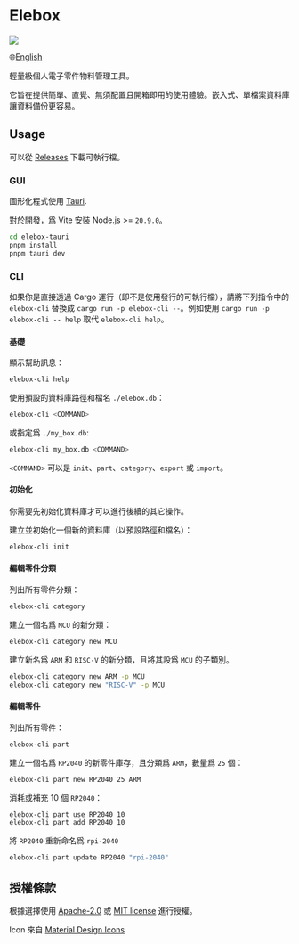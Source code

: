 # Elebox

![](https://i.imgur.com/fqdDK1d.png)

🌐[English](https://github.com/ziteh/elebox?tab=readme-ov-file#readme)

輕量級個人電子零件物料管理工具。

它旨在提供簡單、直覺、無須配置且開箱即用的使用體驗。嵌入式、單檔案資料庫讓資料備份更容易。

## Usage

可以從 [Releases](https://github.com/ziteh/elebox/releases) 下載可執行檔。

### GUI

圖形化程式使用 [Tauri](https://tauri.app/).

對於開發，爲 Vite 安裝 Node.js >= `20.9.0`。

```bash
cd elebox-tauri
pnpm install
pnpm tauri dev
```

### CLI

如果你是直接透過 Cargo 運行（即不是使用發行的可執行檔），請將下列指令中的 `elebox-cli` 替換成 `cargo run -p elebox-cli --`。例如使用 `cargo run -p elebox-cli -- help` 取代 `elebox-cli help`。

#### 基礎

顯示幫助訊息：

```bash
elebox-cli help
```

使用預設的資料庫路徑和檔名 `./elebox.db`：

```bash
elebox-cli <COMMAND>
```

或指定爲 `./my_box.db`:

```bash
elebox-cli my_box.db <COMMAND>
```

`<COMMAND>` 可以是 `init`、`part`、`category`、`export` 或 `import`。

#### 初始化

你需要先初始化資料庫才可以進行後續的其它操作。

建立並初始化一個新的資料庫（以預設路徑和檔名）：

```bash
elebox-cli init
```

#### 編輯零件分類

列出所有零件分類：

```bash
elebox-cli category
```

建立一個名爲 `MCU` 的新分類：

```bash
elebox-cli category new MCU
```

建立新名爲 `ARM` 和 `RISC-V` 的新分類，且將其設爲 `MCU` 的子類別。

```bash
elebox-cli category new ARM -p MCU
elebox-cli category new "RISC-V" -p MCU
```

#### 編輯零件

列出所有零件：

```bash
elebox-cli part
```

建立一個名爲 `RP2040` 的新零件庫存，且分類爲 `ARM`，數量爲 `25` 個：

```bash
elebox-cli part new RP2040 25 ARM
```

消耗或補充 10 個 `RP2040`：

```bash
elebox-cli part use RP2040 10
elebox-cli part add RP2040 10
```

將 `RP2040` 重新命名爲 `rpi-2040`

```bash
elebox-cli part update RP2040 "rpi-2040"
```

## 授權條款

根據選擇使用 [Apache-2.0](/LICENSE-APACHE) 或 [MIT license](/LICENSE-MIT) 進行授權。

Icon 來自 [Material Design Icons](https://pictogrammers.com/library/mdi/)
